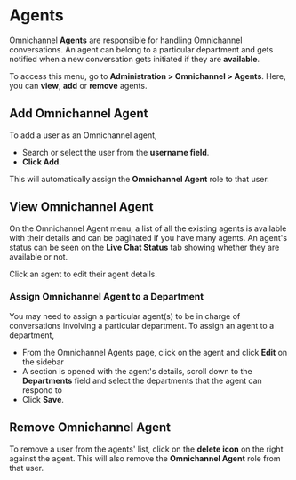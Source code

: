 # Agents

Omnichannel **Agents** are responsible for handling Omnichannel conversations. An agent can belong to a particular department and gets notified when a new conversation gets initiated if they are **available**.

To access this menu, go to **Administration > Omnichannel > Agents**. Here, you can **view**, **add** or **remove** agents.

## **Add Omnichannel Agent**

To add a user as an Omnichannel agent,&#x20;

* Search or select the user from the **username field**.
* **Click Add**.&#x20;

This will automatically assign the **Omnichannel Agent** role to that user.

## **View Omnichannel Agent**

On the Omnichannel Agent menu, a list of all the existing agents is available with their details and can be paginated if you have many agents. An agent's status can be seen on the **Live Chat Status** tab showing whether they are available or not.

Click an agent to edit their agent details.

### Assign Omnichannel Agent to a Department

You may need to assign a particular agent(s) to be in charge of conversations involving a particular department. To assign an agent to a department,

* From the Omnichannel Agents page, click on the agent and click **Edit** on the sidebar
* A section is opened with the agent's details, scroll down to the **Departments** field and select the departments that the agent can respond to
* Click **Save**.

## **Remove Omnichannel Agent**

To remove a user from the agents' list, click on the **delete icon** on the right against the agent. This will also remove the **Omnichannel Agent** role from that user.
